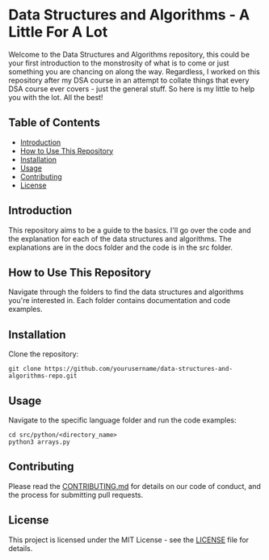 # Data Structures and Algorithms - A Little For A Lot

Welcome to the Data Structures and Algorithms repository, this could be your first introduction to the monstrosity of what is to come or just something you are chancing on along the way. Regardless, I worked on this repository after my DSA course in an attempt to collate things that every DSA course ever covers - just the general stuff. So here is my little to help you with the lot. All the best!
  
## Table of Contents
- [Introduction](#introduction)
- [How to Use This Repository](#how-to-use-this-repository)
- [Installation](#installation)
- [Usage](#usage)
- [Contributing](#contributing)
- [License](#license)

## Introduction
This repository aims to be a guide to the basics. I'll go over the code and the explanation for each of the data structures and algorithms. The explanations are in the docs folder and the code is in the src folder. 

## How to Use This Repository
Navigate through the folders to find the data structures and algorithms you're interested in. Each folder contains documentation and code examples.

## Installation
Clone the repository:
```
git clone https://github.com/yourusername/data-structures-and-algorithms-repo.git
```

## Usage
Navigate to the specific language folder and run the code examples:
```
cd src/python/<directory_name>
python3 arrays.py
```

## Contributing
Please read the [CONTRIBUTING.md](CONTRIBUTING.md) for details on our code of conduct, and the process for submitting pull requests.

## License
This project is licensed under the MIT License - see the [LICENSE](LICENSE) file for details.
